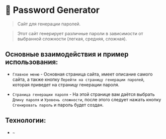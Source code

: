 **🔐 Password Generator**
=
>Сайт для генерации паролей.

>Этот сайт генерирует различные пароли в зависимости от выбранной сложности (легкая, средняя, сложная).

Основные взаимодействия и пример использования:
-
- `Главное меню` - Основная страница сайта, имеет описание самого сайта, а также кнопку `Перейти на страницу генерации паролей`, которая приведет на страницу генерации пароля.

- `Страница генерации пароля` - На этой странице вам даётся выбрать `Длину пароля` и `Уровень сложности`, после этого следует нажать кнопку `Сгенировать пароль` и пароль будет создан.

Технологии:
-
- `~`

